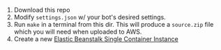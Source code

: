 1. Download this repo
2. Modify `settings.json` w/ your bot's desired settings.
3. Run `make` in a terminal from this dir. This will produce a `source.zip` file which you will need when uploaded to AWS.
4. Create a new [Elastic Beanstalk Single Container Instance](http://docs.aws.amazon.com/elasticbeanstalk/latest/dg/docker-singlecontainer-deploy.html)